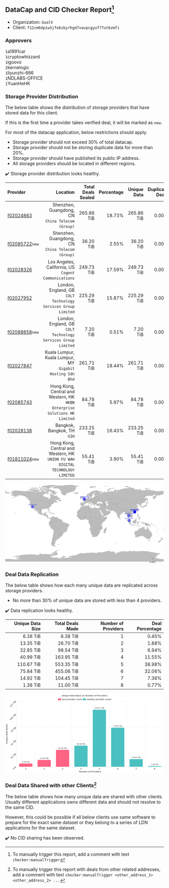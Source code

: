 ## DataCap and CID Checker Report[^1]
 - Organization: `GoalV`
 - Client: `f12cm6dpiw5jfo6zkyrhgd7vavpcgyuf77ut6zmfi`
### Approvers
`1`a1991car<br/>`1`cryptowhizzard<br/>`1`igoovo<br/>`2`kernelogic<br/>`1`liyunzhi-666<br/>`1`NDLABS-OFFICE<br/>`1`YuanHeHK

### Storage Provider Distribution
The below table shows the distribution of storage providers that have stored data for this client.

If this is the first time a provider takes verified deal, it will be marked as `new`.

For most of the datacap application, below restrictions should apply.
 - Storage provider should not exceed 30% of total datacap.
 - Storage provider should not be storing duplicate data for more than 20%.
 - Storage provider should have published its public IP address.
 - All storage providers should be located in different regions.

✔️ Storage provider distribution looks healthy.

| Provider                                                    |                                                                         Location | Total Deals Sealed | Percentage | Unique Data | Duplicate Deals |
| :---------------------------------------------------------- | -------------------------------------------------------------------------------: | -----------------: | ---------: | ----------: | --------------: |
| [f02024863](https://filfox.info/en/address/f02024863)       |                              Shenzhen, Guangdong, CN<br/>`China Telecom (Group)` |         265.86 TiB |     18.73% |  265.86 TiB |           0.00% |
| [f02085722](https://filfox.info/en/address/f02085722)`new`  |                              Shenzhen, Guangdong, CN<br/>`China Telecom (Group)` |          36.20 TiB |      2.55% |   36.20 TiB |           0.00% |
| [f02028326](https://filfox.info/en/address/f02028326)       |                          Los Angeles, California, US<br/>`Cogent Communications` |         249.73 TiB |     17.59% |  249.73 TiB |           0.00% |
| [f02027952](https://filfox.info/en/address/f02027952)       |                 London, England, GB<br/>`COLT Technology Services Group Limited` |         225.29 TiB |     15.87% |  225.29 TiB |           0.00% |
| [f02088858](https://filfox.info/en/address/f02088858)`new`  |                 London, England, GB<br/>`COLT Technology Services Group Limited` |           7.20 TiB |      0.51% |    7.20 TiB |           0.00% |
| [f02027847](https://filfox.info/en/address/f02027847)       |                     Kuala Lumpur, Kuala Lumpur, MY<br/>`Gigabit Hosting Sdn Bhd` |         261.71 TiB |     18.44% |  261.71 TiB |           0.00% |
| [f02085743](https://filfox.info/en/address/f02085743)       |    Hong Kong, Central and Western, HK<br/>`HKBN Enterprise Solutions HK Limited` |          84.78 TiB |      5.97% |   84.78 TiB |           0.00% |
| [f02028138](https://filfox.info/en/address/f02028138)       |                                                   Bangkok, Bangkok, TH<br/>`UIH` |         233.25 TiB |     16.43% |  233.25 TiB |           0.00% |
| [f01811024](https://filfox.info/en/address/f01811024)`new`  | Hong Kong, Central and Western, HK<br/>`UNION FU WAH DIGITAL TECHNOLOGY LIMITED` |          55.41 TiB |      3.90% |   55.41 TiB |           0.00% |

<img src="https://raw.githubusercontent.com/data-preservation-programs/filplus-checker-assets/main/filecoin-project/filecoin-plus-large-datasets/issues/1562/1679812881014.png"/>

### Deal Data Replication
The below table shows how each many unique data are replicated across storage providers.

- No more than 30% of unique data are stored with less than 4 providers.

✔️ Data replication looks healthy.

| Unique Data Size | Total Deals Made | Number of Providers | Deal Percentage |
| ---------------: | ---------------: | ------------------: | --------------: |
|         6.38 TiB |         6.38 TiB |                   1 |           0.45% |
|        13.35 TiB |        26.70 TiB |                   2 |           1.88% |
|        32.85 TiB |        98.54 TiB |                   3 |           6.94% |
|        40.99 TiB |       163.95 TiB |                   4 |          11.55% |
|       110.67 TiB |       553.35 TiB |                   5 |          38.98% |
|        75.84 TiB |       455.06 TiB |                   6 |          32.06% |
|        14.92 TiB |       104.45 TiB |                   7 |           7.36% |
|         1.38 TiB |        11.00 TiB |                   8 |           0.77% |

<img src="https://raw.githubusercontent.com/data-preservation-programs/filplus-checker-assets/main/filecoin-project/filecoin-plus-large-datasets/issues/1562/1679812881829.png"/>

### Deal Data Shared with other Clients[^3]
The below table shows how many unique data are shared with other clients.
Usually different applications owns different data and should not resolve to the same CID.

However, this could be possible if all below clients use same software to prepare for the exact same dataset or they belong to a series of LDN applications for the same dataset.

✔️ No CID sharing has been observed.

[^1]: To manually trigger this report, add a comment with text `checker:manualTrigger`

[^2]: Deals from those addresses are combined into this report as they are specified with `checker:manualTrigger`

[^3]: To manually trigger this report with deals from other related addresses, add a comment with text `checker:manualTrigger <other_address_1> <other_address_2> ...`
